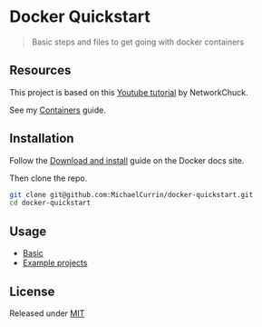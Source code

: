 # Docker Quickstart
> Basic steps and files to get going with docker containers


## Resources


This project is based on this [Youtube tutorial](https://www.youtube.com/watch?v=eGz9DS-aIeY) by NetworkChuck.

See my [Containers](https://github.com/MichaelCurrin/learn-to-code/blob/master/en/topics/containers/docker.md) guide.



## Installation

Follow the [Download and install](https://docs.docker.com/get-docker/) guide on the Docker docs site.

Then clone the repo.

```sh
git clone git@github.com:MichaelCurrin/docker-quickstart.git
cd docker-quickstart
```

## Usage


- [Basic](basic.md)
- [Example projects](examples/)


## License

Released under [MIT](/LICENSE)
